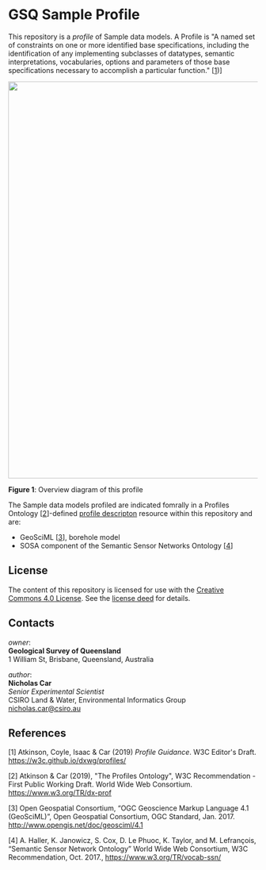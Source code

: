 # GSQ Sample Profile

This repository is a *profile* of Sample data models. A Profile is "A named set of constraints on one or more identified base specifications, including the identification of any implementing subclasses of datatypes, semantic interpretations, vocabularies, options and parameters of those base specifications necessary to accomplish a particular function." [[1](#ref-1))]

<img src="sample.svg" style="width:800px;" />  

**Figure 1**: Overview diagram of this profile  

The Sample data models profiled are indicated fomrally in a Profiles Ontology [[2](#ref-2)]-defined [profile descripton](profile.ttl) resource within this repository and are:

* GeoSciML [[3](#ref-3)], borehole model
* SOSA component of the Semantic Sensor Networks Ontology [[4](#ref-4)]









## License
The content of this repository is licensed for use with the [Creative Commons 4.0 License](https://creativecommons.org/licenses/by/4.0/). See the [license deed](LICENSE) for details.


## Contacts
*owner*:  
**Geological Survey of Queensland**  
1 William St, Brisbane, Queensland, Australia  

*author*:  
**Nicholas Car**  
*Senior Experimental Scientist*  
CSIRO Land & Water, Environmental Informatics Group  
<nicholas.car@csiro.au>


## References

<a href="ref-1"></a>[1] Atkinson, Coyle, Isaac & Car (2019) *Profile Guidance*. W3C Editor's Draft. <https://w3c.github.io/dxwg/profiles/>

<a href="ref-2"></a>[2] Atkinson & Car (2019), "The Profiles Ontology", W3C Recommendation - First Public Working Draft. World Wide Web Consortium. <https://www.w3.org/TR/dx-prof>

<a href="ref-3"></a>[3] Open Geospatial Consortium, “OGC Geoscience Markup Language 4.1 (GeoSciML)”, Open Geospatial Consortium, OGC Standard, Jan. 2017. <http://www.opengis.net/doc/geosciml/4.1>

<a href="ref-4"></a>[4] A. Haller, K. Janowicz, S. Cox, D. Le Phuoc, K. Taylor, and M. Lefrançois, “Semantic Sensor Network Ontology” World Wide Web Consortium, W3C Recommendation, Oct. 2017., <https://www.w3.org/TR/vocab-ssn/>
